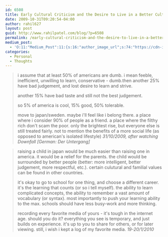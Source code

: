 ```yaml
---
id: 6508
title: Early Cultural Criticism and the Desire to Live in a Better Culture
date: 2009-10-31T09:20:54-04:00
author: rahil627
layout: post
guid: http://www.rahilpatel.com/blog/?p=6508
permalink: /early-cultural-criticism-and-the-desire-to-live-in-a-better-culture/
medium_post:
  - 'O:11:"Medium_Post":11:{s:16:"author_image_url";s:74:"https://cdn-images-1.medium.com/fit/c/200/200/1*dmbNkD5D-u45r44go_cf0g.png";s:10:"author_url";s:28:"https://medium.com/@rahil627";s:11:"byline_name";N;s:12:"byline_email";N;s:10:"cross_link";s:2:"no";s:2:"id";s:12:"2403afc98d3a";s:21:"follower_notification";s:3:"yes";s:7:"license";s:19:"all-rights-reserved";s:14:"publication_id";s:2:"-1";s:6:"status";s:6:"public";s:3:"url";s:105:"https://medium.com/@rahil627/early-cultural-criticism-and-desire-to-live-in-a-better-culture-2403afc98d3a";}'
categories:
  - Personal
  - Thoughts
---
```

<blockquote>i assume that at least 50% of americans are dumb. i mean feeble, inefficient, unwilling to learn, conservative - dumb.then another 25% have bad judgement, and lost desire to learn and strive.

another 15% have bad taste and still not the best judgement.

so 5% of america is cool, 15% good, 50% tolerable.

move to japan/sweden. maybe i'll feel like i belong there. a place where i consider 90% of people as a friend. a place where the filthy rich don't scam the poor. only the brightest rise, but everyone else is still treated fairly. not to mention the benefits of a more social life (as opposed to american's isolated lifestyle)
<cite>31/10/2009, after watching Downfall [German: Der Untergang]</cite>
</blockquote>

<blockquote>raising a child in japan would be much easier than raising one in america. it would be a relief for the parents. the child would be surrounded by better people (better: more intelligent, better judgement, more respectful, etc.). certain culutural and familial values can be found in other countries.

it's okay to go to school for one thing, and choose a different career. it's the learning that counts (or so i tell myself). the ability to learn complicated concepts, the ability to remember a vast amount of vocabulary (or syntax). most importantly to push your learning ability to the max. schools should have less busy-work and more thinking.

recording every favorite media of yours - it's tough in the internet age. should you do it? everything you see is temporary, and just builds on experience. it's up to you to share for others, or for later viewing. still, i wish i kept a log of my favorite media.
<cite>19-20/1/2010</cite>
</blockquote>